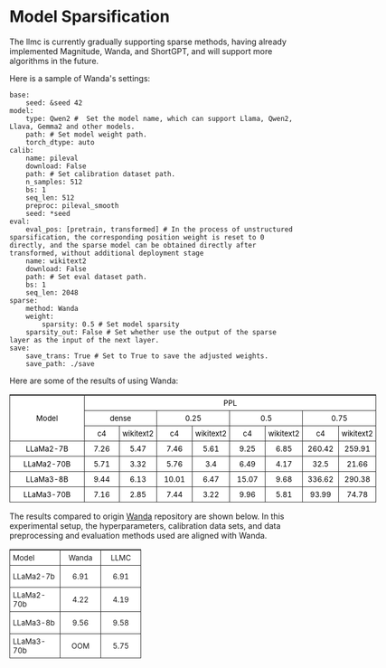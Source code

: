 # Model Sparsification

The llmc is currently gradually supporting sparse methods, having already implemented Magnitude, Wanda, and ShortGPT, and will support more algorithms in the future.

Here is a sample of Wanda's settings:



```
base:
    seed: &seed 42
model:
    type: Qwen2 #  Set the model name, which can support Llama, Qwen2, Llava, Gemma2 and other models.
    path: # Set model weight path.
    torch_dtype: auto
calib:
    name: pileval
    download: False
    path: # Set calibration dataset path.
    n_samples: 512
    bs: 1
    seq_len: 512
    preproc: pileval_smooth
    seed: *seed
eval:
    eval_pos: [pretrain, transformed] # In the process of unstructured sparsification, the corresponding position weight is reset to 0 directly, and the sparse model can be obtained directly after transformed, without additional deployment stage
    name: wikitext2
    download: False
    path: # Set eval dataset path.
    bs: 1
    seq_len: 2048
sparse:
    method: Wanda
    weight:
        sparsity: 0.5 # Set model sparsity
    sparsity_out: False # Set whether use the output of the sparse layer as the input of the next layer.
save:
    save_trans: True # Set to True to save the adjusted weights.
    save_path: ./save
```

Here are some of the results of using Wanda:
<!DOCTYPE html>
<html lang="en">
<head>
    <meta charset="UTF-8">
    <title></title>
    <style>
table{border-top:1px solid #333;border-left:1px solid #333;border-spacing:0;background-color:#fff;width:100%}
table td{border-bottom:1px solid #333;border-right:1px solid #333;font-size:13px;padding:5px}
.et2{color:rgb(0, 0, 0);text-align:center;}
.et11{color:rgb(0, 0, 0);text-align:center ;}
.font0{color:rgb(0, 0, 0);}
</style>
</head>
<body>
    <table style="width:487.02pt"> 
 <colgroup>
  <col width="103" style="width:103.30pt;"> 
  <col width="48" style="width:48.00pt;" span="8"> 
 </colgroup>
 <tbody>
  <tr height="16"> 
   <td rowspan="3" class="et2">Model</td> 
   <td colspan="8" class="et2">PPL</td> 
  </tr> 
  <tr height="16"> 
   <td colspan="2" class="et11">dense</td> 
   <td colspan="2" class="et11">0.25</td> 
   <td colspan="2" class="et11">0.5</td> 
   <td colspan="2" class="et11">0.75</td> 
  </tr> 
  <tr height="16"> 
   <td class="et11">c4</td> 
   <td class="et11">wikitext2</td> 
   <td class="et11">c4</td> 
   <td class="et11">wikitext2</td> 
   <td class="et11">c4</td> 
   <td class="et11">wikitext2</td> 
   <td class="et11">c4</td> 
   <td class="et11">wikitext2</td> 
  </tr> 
  <tr height="16"> 
   <td class="et11">LLaMa2-7B</td> 
   <td class="et11">7.26</td> 
   <td class="et11">5.47</td> 
   <td class="et11">7.46</td> 
   <td class="et11">5.61</td> 
   <td class="et11">9.25</td> 
   <td class="et11">6.85</td> 
   <td class="et11">260.42</td> 
   <td class="et11">259.91</td> 
  </tr> 
  <tr height="16"> 
   <td class="et11">LLaMa2-70B</td> 
   <td class="et11">5.71</td> 
   <td class="et11">3.32</td> 
   <td class="et11">5.76</td> 
   <td class="et11">3.4</td> 
   <td class="et11">6.49</td> 
   <td class="et11">4.17</td> 
   <td class="et11">32.5</td> 
   <td class="et11">21.66</td> 
  </tr> 
  <tr height="16"> 
   <td class="et11">LLaMa3-8B</td> 
   <td class="et11">9.44</td> 
   <td class="et11">6.13</td> 
   <td class="et11">10.01</td> 
   <td class="et11">6.47</td> 
   <td class="et11">15.07</td> 
   <td class="et11">9.68</td> 
   <td class="et11">336.62</td> 
   <td class="et11">290.38</td> 
  </tr> 
  <tr height="16"> 
   <td class="et11">LLaMa3-70B</td> 
   <td class="et11">7.16</td> 
   <td class="et11">2.85</td> 
   <td class="et11">7.44</td> 
   <td class="et11">3.22</td> 
   <td class="et11">9.96</td> 
   <td class="et11">5.81</td> 
   <td class="et11">93.99</td> 
   <td class="et11">74.78</td> 
  </tr> 
 </tbody>
</table>
</body>
</html>

The results compared to origin [Wanda](https://github.com/locuslab/wanda) repository are shown below. In this experimental setup, the hyperparameters, calibration data sets, and data preprocessing and evaluation methods used are aligned with Wanda.

<!DOCTYPE html>
<html lang="en">
<head>
    <meta charset="UTF-8">
    <title>www.lingdaima.com（零代码excel转HTML）</title>
    <style>
table{border-top:1px solid #333;border-left:1px solid #333;border-spacing:0;background-color:#fff;width:100%}
table td{border-bottom:1px solid #333;border-right:1px solid #333;font-size:13px;padding:5px}
.xl66{text-align:left;}
.xl65{text-align:center;}
</style>
</head>
<body>
    <table style="width:175pt"> <!--StartFragment--> 
 <colgroup>
  <col width="89" style="mso-width-source:userset;mso-width-alt:2848;width:67pt"> 
  <col width="72" span="2" style="width:54pt"> 
 </colgroup>
 <tbody>
  <tr height="20"> 
   <td class="xl66">Model</td> 
   <td class="xl65" data-width="200">Wanda</td> 
   <td class="xl65" data-width="200">LLMC</td> 
  </tr> 
  <tr height="39"> 
   <td class="xl66" data-width="200">LLaMa2-7b</td> 
   <td class="xl65" data-width="200">6.91</td> 
   <td class="xl65" data-width="200">6.91</td> 
  </tr> 
  <tr height="39"> 
   <td class="xl66" data-width="200">LLaMa2-70b</td> 
   <td class="xl65" data-width="200">4.22</td> 
   <td class="xl65" data-width="200">4.19</td> 
  </tr> 
  <tr height="39"> 
   <td class="xl66" data-width="200">LLaMa3-8b</td> 
   <td class="xl65" data-width="200">9.56</td> 
   <td class="xl65" data-width="200">9.58</td> 
  </tr> 
  <tr height="39"> 
   <td class="xl66" data-width="200">LLaMa3-70b</td> 
   <td class="xl65" data-width="200">OOM</td> 
   <td class="xl65" data-width="200">5.75</td> 
  </tr> <!--EndFragment--> 
 </tbody>
</table>
</body>
</html>
